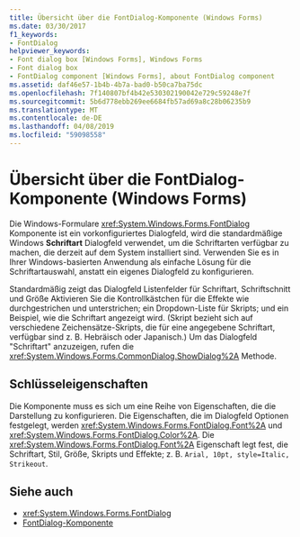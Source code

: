 ```yaml
---
title: Übersicht über die FontDialog-Komponente (Windows Forms)
ms.date: 03/30/2017
f1_keywords:
- FontDialog
helpviewer_keywords:
- Font dialog box [Windows Forms], Windows Forms
- Font dialog box
- FontDialog component [Windows Forms], about FontDialog component
ms.assetid: daf46e57-1b4b-4b7a-bad0-b50ca7ba75dc
ms.openlocfilehash: 7f140807bf4b42e530302190042e729c59248e7f
ms.sourcegitcommit: 5b6d778ebb269ee6684fb57ad69a8c28b06235b9
ms.translationtype: MT
ms.contentlocale: de-DE
ms.lasthandoff: 04/08/2019
ms.locfileid: "59098558"
---
```

# <a name="fontdialog-component-overview-windows-forms"></a>Übersicht über die FontDialog-Komponente (Windows Forms)
Die Windows-Formulare <xref:System.Windows.Forms.FontDialog> Komponente ist ein vorkonfiguriertes Dialogfeld, wird die standardmäßige Windows **Schriftart** Dialogfeld verwendet, um die Schriftarten verfügbar zu machen, die derzeit auf dem System installiert sind. Verwenden Sie es in Ihrer Windows-basierten Anwendung als einfache Lösung für die Schriftartauswahl, anstatt ein eigenes Dialogfeld zu konfigurieren.  
  
 Standardmäßig zeigt das Dialogfeld Listenfelder für Schriftart, Schriftschnitt und Größe Aktivieren Sie die Kontrollkästchen für die Effekte wie durchgestrichen und unterstrichen; ein Dropdown-Liste für Skripts; und ein Beispiel, wie die Schriftart angezeigt wird. (Skript bezieht sich auf verschiedene Zeichensätze-Skripts, die für eine angegebene Schriftart, verfügbar sind z. B. Hebräisch oder Japanisch.) Um das Dialogfeld "Schriftart" anzuzeigen, rufen die <xref:System.Windows.Forms.CommonDialog.ShowDialog%2A> Methode.  
  
## <a name="key-properties"></a>Schlüsseleigenschaften  
 Die Komponente muss es sich um eine Reihe von Eigenschaften, die die Darstellung zu konfigurieren. Die Eigenschaften, die im Dialogfeld Optionen festgelegt, werden <xref:System.Windows.Forms.FontDialog.Font%2A> und <xref:System.Windows.Forms.FontDialog.Color%2A>. Die <xref:System.Windows.Forms.FontDialog.Font%2A> Eigenschaft legt fest, die Schriftart, Stil, Größe, Skripts und Effekte; z. B. `Arial, 10pt, style=Italic, Strikeout`.  
  
## <a name="see-also"></a>Siehe auch

- <xref:System.Windows.Forms.FontDialog>
- [FontDialog-Komponente](fontdialog-component-windows-forms.md)
